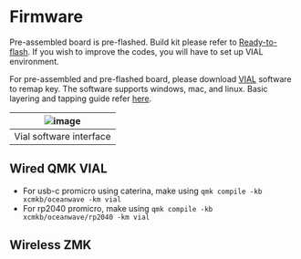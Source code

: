 # Firmware
Pre-assembled board is pre-flashed. Build kit please refer to [Ready-to-flash](https://github.com/superxc3/oceanwave/tree/main/firmware/ready-to-flash-firmware). If you wish to improve the codes, you will have to set up VIAL environment.

For pre-assembled and pre-flashed board, please download [VIAL](https://get.vial.today/download/) software to remap key. The software supports windows, mac, and linux. Basic layering and tapping guide refer [here](https://github.com/superxc3/xcmkb/blob/main/list%20of%20guide/vial-guide.md#basic-tapping-and-layering).

|![image](https://user-images.githubusercontent.com/79617315/214221213-bc010371-d92d-4215-80ae-846ae0f051a7.png)|
|:--:|
|Vial software interface|


## Wired QMK VIAL
- For usb-c promicro using caterina, make using `qmk compile -kb xcmkb/oceanwave -km vial`
- For rp2040 promicro, make using `qmk compile -kb xcmkb/oceanwave/rp2040 -km vial`

## Wireless ZMK
